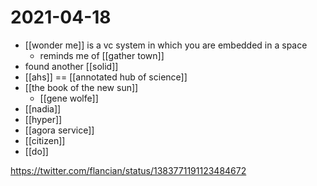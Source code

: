 # 2021-04-18

- [[wonder me]] is a vc system in which you are embedded in a space
  - reminds me of [[gather town]]
- found another [[solid]]
- [[ahs]] == [[annotated hub of science]]
- [[the book of the new sun]]
  - [[gene wolfe]]
- [[nadia]]
- [[hyper]]
- [[agora service]]
- [[citizen]]
- [[do]]

https://twitter.com/flancian/status/1383771191123484672